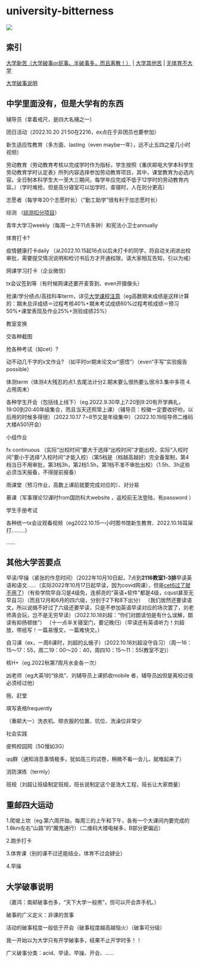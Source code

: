 # **university-bitterness**

![](https://count.getloli.com/get/@universitybitterness)

## 索引

[大学新苦（大学破事or屁事、半破事多，而且离散！）](#中学里面没有但是大学有的东西) \| [大学其他苦](#其他大学苦要点) \| [无体育不大学](#邮电大学四大运动)

[大学破事说明](#大学破事说明) 
 

## 中学里面没有，但是大学有的东西

辅导员（拿着戒尺，是四大名捕之一）

团日活动（2022.10.20 21:50在2216，ex点在于非团员也要参加）

新生适应性教育（多方面、lasting（even maybe一年），远不止五四之星几小时视频）

劳动教育（劳动教育考核以完成学时作为指标，学生按照《重庆邮电大学本科学生劳动教育学时认定表》所列内容选择参加劳动教育项目，其中，课堂教育为必选内容。全日制本科学生大一至大三期间，每学年应完成不低于12学时的劳动教育内容。）（学时难抢，但是高分寝室可以加学时，查寝时，人在则分更高）

志愿者（每学年20个志愿时长）（“勤工助学”很有利于加志愿时长）

综测 
（[综测扣分项目](https://bluebearofficial.github.io/comprehensive-measurement/)）

青年大学习weekly（每周一上午11点多钟）和宪法小卫士annually

体育打卡? 

疫情健康打卡daily （从2022.10.15起16点以后未打卡的同学，将自动关闭进出校审批，需要提交情况说明和检讨书后方才开通权限，请大家相互告知，引以为戒）

网课学习打卡（企业微信）

tx会议签到等（有时候网课还要开麦答到、even开摄像头）

抢课/学分绩点/高挂科率term，详见[大学课程注意](https://bluebearofficial.github.io/university-course/)（eg高数期末成绩是这样计算的：期末总评成绩＝过程考核40%+期末考试成绩60%过程考核成绩＝预习50%+课堂表现及作业25%+测验成绩25%）

教室变换

交各种截图

抢各种考试（如cet）? 

动不动几千字的x文作业? （如平时or期末论文or“感悟”）（even“手写”实验报告possible）

体测term（体测4大残忍的点1.去尾法计分2.期末要么很热要么很冷3.集中多项 4.占用周末）

各种学生开会（包括线上线下）（eg.2022.9.30早上7:20到9:20有开学典礼，19:00到20:40年级集合，而且当天还照常上课）（辅导员：校徽一定要收好哟，以后用的时候多得很）（2022.10.17 7~8节又是年级集中）（2022.10.19班导师二维码大楼A501开会）

小组作业

fx continuous （实际“出校时间”要大于选择“出校时间”才能出校，实际“入校时间”要小于选择“入校时间”才能入校）（第5档是（档越高越好）完全备案制，第4档当日不用审批，第3档3h，第2档1.5h，第1档不准不审批出校）（1.5h、3h这些必须当天报备，不得提前报备）

雨课堂（预习作业，高数上课前就要完成对应的）、对分易

慕课（军事理论12课时from国防科大website ，返校前无法登陆，有password ）

学生手册考试

各种统一tx会议观看视频（eg2022.10.15一小时图书馆新生教育、2022.10.16耳屎打………）

……


## 其他大学苦要点

早读/早操（紧张的作息时间）（2022年10月10日起，7点到**2116教室1-3排**早读英语和语文……（实际2022年10月17日起早读，因为covid网课），但是[cet6过了就不用了](https://bluebearofficial.github.io/cet-countdown/)）（有些学院早自习是4级免，连郝尧的“英语+软件”都是4级，cqust甚至无早自习）（而且12月和6月的四六级，分别于2下和8下出分）
（我们居然还要读语文，所以说搞不好过了六级还要早读，只是不参加英语早读对应的场次罢了，刘老师真会玩，岂不是无穷早读）（2022.10.18刘超：“你们对朗读怕是有什么误解，朗读有抑扬顿挫”）
（十一点半关寝室门，要记晚归）（早读还有英语听力！刘超放，带纸写！一篇易慢文，一篇难快文。）


自习课（ex，一周6课时，刘超的幺蛾子）（2022.10.18刘超没守自习）（周一16：15～17：55，周二19：00～20：40，周四10：15～11：55(教室不定)）

核H+（eg.2022秋第7周月水金各一次）

凶老师（eg大英1的“徐岚”、刘辅导员上课抓收mobile 者，辅导员凶但是离校过夜必须经过他）

拖、赶堂

填写表格frequently

（重邮大一）洗衣机、晾衣服的位置、坑位、洗澡位非常少

社会实践

皮鸭校园网（5G慢如3G）

qq群（通知消息事情极多，犹如高三的试卷，稍微不看一会儿，就堆起来了）

消防演练（termly）

班规（刘超让班级制定班规，班长说制定这个是浩大工程，班长让大家商量）

## 重邮四大运动

1.爬坡上坎（eg.第六周开始，每周三的上午和下午，各有一个大课间内要完成的1.8km左右“山路”的“魔鬼通行）（二维码大楼电梯多，B部分更偏远）

2.跑步打卡

3.体育课（别的课不过还能结业，体育不过会肄业）

4.早操

## 大学破事说明

（嘉鸿：南邮破事也多，“天下大学一般黑”，但可以开会弄手机。）

破事的广义定义：非课的苦事

活动的破事程度一般低于开会（破事程度越高越恼火）（破事可分级）

我一开始以为大学只有开学破事多，结果不止开学时多！！

广义破事分类：acid、早读、早操、开会、……
